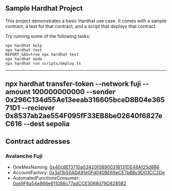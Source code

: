 ## Sample Hardhat Project

This project demonstrates a basic Hardhat use case. It comes with a sample contract, a test for that contract, and a script that deploys that contract.

Try running some of the following tasks:

```shell
npx hardhat help
npx hardhat test
REPORT_GAS=true npx hardhat test
npx hardhat node
npx hardhat run scripts/deploy.ts
```
---
npx hardhat transfer-token --network fuji --amount 100000000000 --sender 0x296C134d55Ae13eeab316605bceD8B04e36571D1 --reciever 0x8537ab2ae554F095fF33EB8be02640f6827eC616 --dest sepolia
---

## Contract addresses

### Avalanche Fuji

- OneMesNaming: [0x40cBEf3710a03420f0B900318131DE48Af25d8B6]()
- AccountFactory: [0x3a11b50ADA91e0Fd040BE69eCE7bBBc9D03CC3De]()
- AutomatedFunctionsConsumer: [0xe9F8a54e866e611088c77adCCE3068d79D8285B2]()